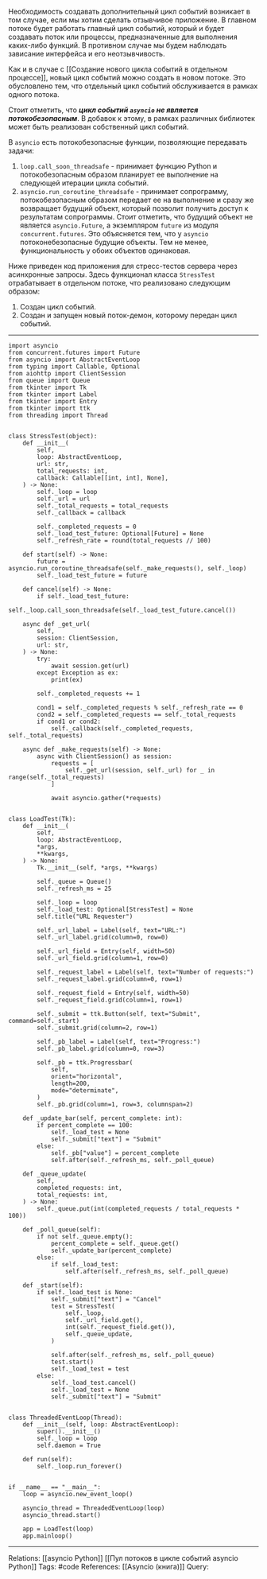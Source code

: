 Необходимость создавать дополнительный цикл событий возникает в том случае, если мы хотим сделать отзывчивое приложение. В главном потоке будет работать главный цикл событий, который и будет создавать поток или процессы, предназначенные для выполнения каких-либо функций. В противном случае мы будем наблюдать зависание интерфейса и его неотзывчивость. 

Как и в случае с [[Создание нового цикла событий в отдельном процессе]], новый цикл событий можно создать в новом потоке. Это обусловлено тем, что отдельный цикл событий обслуживается в рамках одного потока. 

Стоит отметить, что ***цикл событий `asyncio` не является потокобезопасным***. В добавок к этому, в рамках различных библиотек может быть реализован собственный цикл событий. 

В `asyncio` есть потокобезопасные функции, позволяющие передавать задачи:
1. `loop.call_soon_threadsafe` - принимает функцию Python и потокобезопасным образом планирует ее выполнение на следующей итерации цикла событий. 
2. `asyncio.run_coroutine_threadsafe` - принимает сопрограмму, потокобезопасным образом передает ее на выполнение и сразу же возвращает будущий объект, который позволит получить доступ к результатам сопрограммы. Стоит отметить, что будущий объект не является `asyncio.Future`, а экземпляром `future` из модуля `concurrent.futures`. Это объясняется тем, что у `asyncio` потоконебезопасные будущие объекты. Тем не менее, функциональность у обоих объектов одинаковая. 

Ниже приведен код приложения для стресс-тестов сервера через асинхронные запросы. Здесь функционал класса `StressTest` отрабатывает в отдельном потоке, что реализовано следующим образом:
1. Создан цикл событий.
2. Создан и запущен новый поток-демон, которому передан цикл событий. 

___
```
import asyncio
from concurrent.futures import Future
from asyncio import AbstractEventLoop
from typing import Callable, Optional
from aiohttp import ClientSession
from queue import Queue
from tkinter import Tk
from tkinter import Label
from tkinter import Entry
from tkinter import ttk
from threading import Thread


class StressTest(object):
    def __init__(
        self,
        loop: AbstractEventLoop,
        url: str,
        total_requests: int,
        callback: Callable[[int, int], None],
    ) -> None:
        self._loop = loop
        self._url = url
        self._total_requests = total_requests
        self._callback = callback

        self._completed_requests = 0
        self._load_test_future: Optional[Future] = None
        self._refresh_rate = round(total_requests // 100)

    def start(self) -> None:
        future = asyncio.run_coroutine_threadsafe(self._make_requests(), self._loop)
        self._load_test_future = future

    def cancel(self) -> None:
        if self._load_test_future:
            self._loop.call_soon_threadsafe(self._load_test_future.cancel())

    async def _get_url(
        self,
        session: ClientSession,
        url: str,
    ) -> None:
        try:
            await session.get(url)
        except Exception as ex:
            print(ex)

        self._completed_requests += 1

        cond1 = self._completed_requests % self._refresh_rate == 0
        cond2 = self._completed_requests == self._total_requests
        if cond1 or cond2:
            self._callback(self._completed_requests, self._total_requests)

    async def _make_requests(self) -> None:
        async with ClientSession() as session:
            requests = [
                self._get_url(session, self._url) for _ in range(self._total_requests)
            ]

            await asyncio.gather(*requests)


class LoadTest(Tk):
    def __init__(
        self,
        loop: AbstractEventLoop,
        *args,
        **kwargs,
    ) -> None:
        Tk.__init__(self, *args, **kwargs)

        self._queue = Queue()
        self._refresh_ms = 25

        self._loop = loop
        self._load_test: Optional[StressTest] = None
        self.title("URL Requester")

        self._url_label = Label(self, text="URL:")
        self._url_label.grid(column=0, row=0)

        self._url_field = Entry(self, width=50)
        self._url_field.grid(column=1, row=0)

        self._request_label = Label(self, text="Number of requests:")
        self._request_label.grid(column=0, row=1)

        self._request_field = Entry(self, width=50)
        self._request_field.grid(column=1, row=1)

        self._submit = ttk.Button(self, text="Submit", command=self._start)
        self._submit.grid(column=2, row=1)

        self._pb_label = Label(self, text="Progress:")
        self._pb_label.grid(column=0, row=3)

        self._pb = ttk.Progressbar(
            self,
            orient="horizontal",
            length=200,
            mode="determinate",
        )
        self._pb.grid(column=1, row=3, columnspan=2)

    def _update_bar(self, percent_complete: int):
        if percent_complete == 100:
            self._load_test = None
            self._submit["text"] = "Submit"
        else:
            self._pb["value"] = percent_complete
            self.after(self._refresh_ms, self._poll_queue)

    def _queue_update(
        self,
        completed_requests: int,
        total_requests: int,
    ) -> None:
        self._queue.put(int(completed_requests / total_requests * 100))

    def _poll_queue(self):
        if not self._queue.empty():
            percent_complete = self._queue.get()
            self._update_bar(percent_complete)
        else:
            if self._load_test:
                self.after(self._refresh_ms, self._poll_queue)

    def _start(self):
        if self._load_test is None:
            self._submit["text"] = "Cancel"
            test = StressTest(
                self._loop,
                self._url_field.get(),
                int(self._request_field.get()),
                self._queue_update,
            )

            self.after(self._refresh_ms, self._poll_queue)
            test.start()
            self._load_test = test
        else:
            self._load_test.cancel()
            self._load_test = None
            self._submit["text"] = "Submit"


class ThreadedEventLoop(Thread):
    def __init__(self, loop: AbstractEventLoop):
        super().__init__()
        self._loop = loop
        self.daemon = True

    def run(self):
        self._loop.run_forever()


if __name__ == "__main__":
    loop = asyncio.new_event_loop()

    asyncio_thread = ThreadedEventLoop(loop)
    asyncio_thread.start()

    app = LoadTest(loop)
    app.mainloop()

```
___

Relations: [[asyncio Python]] [[Пул потоков в цикле событий asyncio Python]] 
Tags: #code
References: [[Asyncio (книга)]] 
Query: 